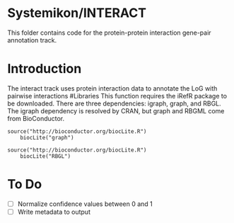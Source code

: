 # Systemikon/INTERACT
This folder contains code for the protein-protein interaction gene-pair annotation track.
# Introduction
The interact track uses protein interaction data to annotate the LoG with pairwise interactions
#Libraries
This function requires the iRefR package to be downloaded. There are three dependencies: igraph, graph, and RBGL. The igraph dependency is resolved by CRAN, but graph and RBGML come from BioConductor. 


```
source("http://bioconductor.org/biocLite.R")
	biocLite("graph")

source("http://bioconductor.org/biocLite.R")
	biocLite("RBGL")
```
# To Do
- [ ] Normalize confidence values between 0 and 1
- [ ] Write metadata to output
